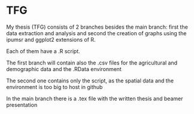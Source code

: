 # TFG

My thesis (TFG) consists of 2 branches besides the main branch: first the data extraction and analysis and second the creation of graphs using the ipumsr and ggplot2 extensions of R.

Each of them have a .R script. 

The first branch will contain also the .csv files for the agricultural and demographic data and the .RData environment

The second one contains only the script, as the spatial data and the environment is too big to host in github

In the main branch there is a .tex file with the written thesis and beamer presentation
